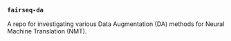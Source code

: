 ### `fairseq-da`

A repo for investigating various Data Augmentation (DA) methods for Neural Machine Translation (NMT).
